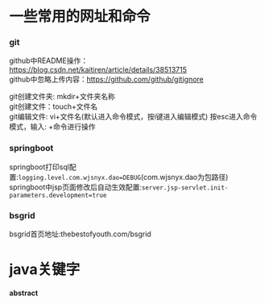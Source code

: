 # 一些常用的网址和命令
### git
github中README操作：https://blog.csdn.net/kaitiren/article/details/38513715<br>
github中忽略上传内容：https://github.com/github/gitignore<br>

git创建文件夹: mkdir+文件夹名称<br>
git创建文件：touch+文件名<br>
git编辑文件: vi+文件名(默认进入命令模式，按i键进入编辑模式) 按esc进入命令模式，输入: +命令进行操作<br>

### springboot
springboot打印sql配置:`logging.level.com.wjsnyx.dao=DEBUG`(com.wjsnyx.dao为包路径)<br>
		springboot中jsp页面修改后自动生效配置:`server.jsp-servlet.init-parameters.development=true`
### bsgrid
bsgrid首页地址:thebestofyouth.com/bsgrid

# java关键字

#### abstract
